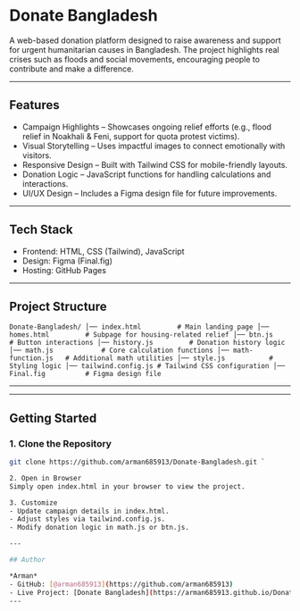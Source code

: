 # Donate Bangladesh

A web-based donation platform designed to raise awareness and support for urgent humanitarian causes in Bangladesh. The project highlights real crises such as floods and social movements, encouraging people to contribute and make a difference.

---

## Features
- Campaign Highlights – Showcases ongoing relief efforts (e.g., flood relief in Noakhali & Feni, support for quota protest victims).  
- Visual Storytelling – Uses impactful images to connect emotionally with visitors.  
- Responsive Design – Built with Tailwind CSS for mobile-friendly layouts.  
- Donation Logic – JavaScript functions for handling calculations and interactions.  
- UI/UX Design – Includes a Figma design file for future improvements.  

---

## Tech Stack
- Frontend: HTML, CSS (Tailwind), JavaScript  
- Design: Figma (Final.fig)  
- Hosting: GitHub Pages  

---

## Project Structure
`
Donate-Bangladesh/
│── index.html         # Main landing page
│── homes.html         # Subpage for housing-related relief
│── btn.js             # Button interactions
│── history.js         # Donation history logic
│── math.js            # Core calculation functions
│── math-function.js   # Additional math utilities
│── style.js           # Styling logic
│── tailwind.config.js # Tailwind CSS configuration
│── Final.fig          # Figma design file
`

---
---

## Getting Started

### 1. Clone the Repository
```bash
git clone https://github.com/arman685913/Donate-Bangladesh.git `

2. Open in Browser
Simply open index.html in your browser to view the project.

3. Customize
- Update campaign details in index.html.  
- Adjust styles via tailwind.config.js.  
- Modify donation logic in math.js or btn.js.  

---

## Author

*Arman*  
- GitHub: [@arman685913](https://github.com/arman685913)  
- Live Project: [Donate Bangladesh](https://arman685913.github.io/Donate-Bangladesh/)  
---
